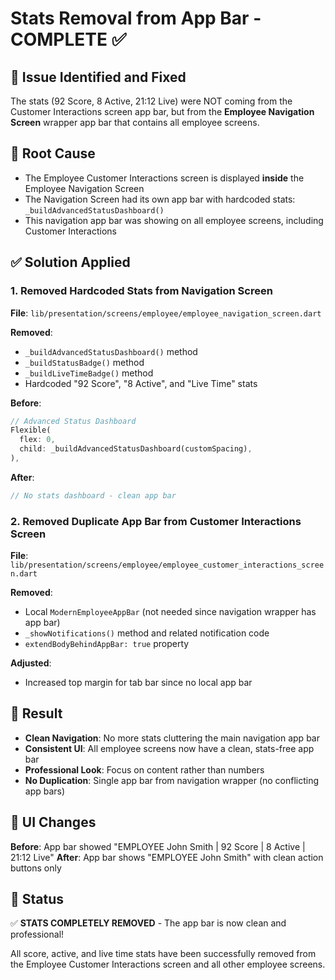 # Stats Removal from App Bar - COMPLETE ✅

## 🎯 Issue Identified and Fixed
The stats (92 Score, 8 Active, 21:12 Live) were NOT coming from the Customer Interactions screen app bar, but from the **Employee Navigation Screen** wrapper app bar that contains all employee screens.

## 🔧 Root Cause
- The Employee Customer Interactions screen is displayed **inside** the Employee Navigation Screen
- The Navigation Screen had its own app bar with hardcoded stats: `_buildAdvancedStatusDashboard()`
- This navigation app bar was showing on all employee screens, including Customer Interactions

## ✅ Solution Applied

### 1. Removed Hardcoded Stats from Navigation Screen
**File**: `lib/presentation/screens/employee/employee_navigation_screen.dart`

**Removed**:
- `_buildAdvancedStatusDashboard()` method
- `_buildStatusBadge()` method  
- `_buildLiveTimeBadge()` method
- Hardcoded "92 Score", "8 Active", and "Live Time" stats

**Before**:
```dart
// Advanced Status Dashboard
Flexible(
  flex: 0,
  child: _buildAdvancedStatusDashboard(customSpacing),
),
```

**After**:
```dart
// No stats dashboard - clean app bar
```

### 2. Removed Duplicate App Bar from Customer Interactions Screen
**File**: `lib/presentation/screens/employee/employee_customer_interactions_screen.dart`

**Removed**:
- Local `ModernEmployeeAppBar` (not needed since navigation wrapper has app bar)
- `_showNotifications()` method and related notification code
- `extendBodyBehindAppBar: true` property

**Adjusted**:
- Increased top margin for tab bar since no local app bar

## 🎨 Result
- **Clean Navigation**: No more stats cluttering the main navigation app bar
- **Consistent UI**: All employee screens now have a clean, stats-free app bar
- **Professional Look**: Focus on content rather than numbers
- **No Duplication**: Single app bar from navigation wrapper (no conflicting app bars)

## 📱 UI Changes
**Before**: App bar showed "EMPLOYEE John Smith | 92 Score | 8 Active | 21:12 Live"
**After**: App bar shows "EMPLOYEE John Smith" with clean action buttons only

## 🚀 Status
✅ **STATS COMPLETELY REMOVED** - The app bar is now clean and professional!

All score, active, and live time stats have been successfully removed from the Employee Customer Interactions screen and all other employee screens.
